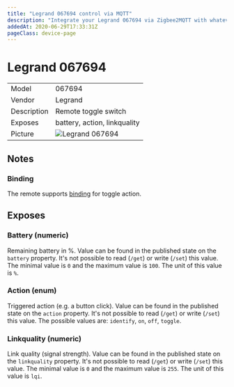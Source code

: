 ```yaml
---
title: "Legrand 067694 control via MQTT"
description: "Integrate your Legrand 067694 via Zigbee2MQTT with whatever smart home infrastructure you are using without the vendors bridge or gateway."
addedAt: 2020-06-29T17:33:31Z
pageClass: device-page
---
```


<!-- !!!! -->
<!-- ATTENTION: This file is auto-generated through docgen! -->
<!-- You can only edit the "Notes"-Section between the two comment lines "Notes BEGIN" and "Notes END". -->
<!-- Do not use h1 or h2 heading within "## Notes"-Section. -->
<!-- !!!! -->

# Legrand 067694

|     |     |
|-----|-----|
| Model | 067694  |
| Vendor  | Legrand  |
| Description | Remote toggle switch |
| Exposes | battery, action, linkquality |
| Picture | ![Legrand 067694](https://www.zigbee2mqtt.io/images/devices/067694.jpg) |


<!-- Notes BEGIN: You can edit here. Add "## Notes" headline if not already present. -->
## Notes


### Binding
The remote supports [binding](../guide/usage/binding.md) for toggle action.
<!-- Notes END: Do not edit below this line -->



## Exposes

### Battery (numeric)
Remaining battery in %.
Value can be found in the published state on the `battery` property.
It's not possible to read (`/get`) or write (`/set`) this value.
The minimal value is `0` and the maximum value is `100`.
The unit of this value is `%`.

### Action (enum)
Triggered action (e.g. a button click).
Value can be found in the published state on the `action` property.
It's not possible to read (`/get`) or write (`/set`) this value.
The possible values are: `identify`, `on`, `off`, `toggle`.

### Linkquality (numeric)
Link quality (signal strength).
Value can be found in the published state on the `linkquality` property.
It's not possible to read (`/get`) or write (`/set`) this value.
The minimal value is `0` and the maximum value is `255`.
The unit of this value is `lqi`.

